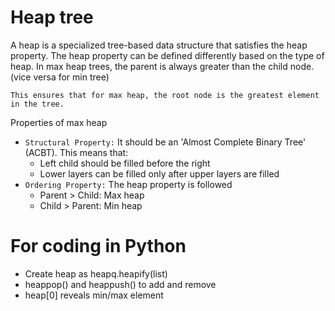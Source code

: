 # Heap tree
A heap is a specialized tree-based data structure that satisfies the heap property. The heap property can be defined differently based on the type of heap. In max heap trees, the parent is always greater than the child node. (vice versa for min tree)

`This ensures that for max heap, the root node is the greatest element in the tree.`

Properties of max heap
- `Structural Property:` It should be an 'Almost Complete Binary Tree' (ACBT). This means that:
  - Left child should be filled before the right
  - Lower layers can be filled only after upper layers are filled
- `Ordering Property:` The heap property is followed
  - Parent > Child: Max heap
  - Child > Parent: Min heap

# For coding in Python

- Create heap as heapq.heapify(list)
- heappop() and heappush() to add and remove
- heap[0] reveals min/max element
